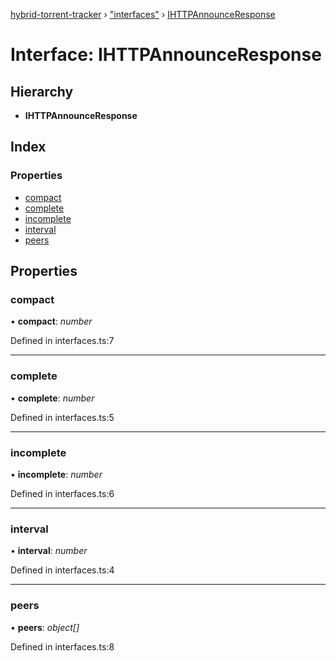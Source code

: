 [hybrid-torrent-tracker](../README.md) › ["interfaces"](../modules/_interfaces_.md) › [IHTTPAnnounceResponse](_interfaces_.ihttpannounceresponse.md)

# Interface: IHTTPAnnounceResponse

## Hierarchy

* **IHTTPAnnounceResponse**

## Index

### Properties

* [compact](_interfaces_.ihttpannounceresponse.md#compact)
* [complete](_interfaces_.ihttpannounceresponse.md#complete)
* [incomplete](_interfaces_.ihttpannounceresponse.md#incomplete)
* [interval](_interfaces_.ihttpannounceresponse.md#interval)
* [peers](_interfaces_.ihttpannounceresponse.md#peers)

## Properties

###  compact

• **compact**: *number*

Defined in interfaces.ts:7

___

###  complete

• **complete**: *number*

Defined in interfaces.ts:5

___

###  incomplete

• **incomplete**: *number*

Defined in interfaces.ts:6

___

###  interval

• **interval**: *number*

Defined in interfaces.ts:4

___

###  peers

• **peers**: *object[]*

Defined in interfaces.ts:8
